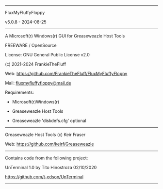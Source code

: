-----------------------------------------------------------------


FluxMyFluffyFloppy

 v5.0.8 - 2024-08-25


-----------------------------------------------------------------



A Microsoft(r) Windows(r) GUI for Greaseweazle Host Tools



FREEWARE / OpenSource


License: GNU General Public License v2.0



(c) 2021-2024 FrankieTheFluff


Web: https://github.com/FrankieTheFluff/FluxMyFluffyFloppy


Mail: fluxmyfluffyfloppy@mail.de




Requirements:

- Microsoft(r)Windows(r)

- Greaseweazle Host Tools

- Greaseweazle 'diskdefs.cfg' optional


-----------------------------------------------------------------


Greaseweazle Host Tools (c) Keir Fraser


Web: https://github.com/keirf/Greaseweazle


-----------------------------------------------------------------


Contains code from the following project:


UnTerminal 1.0 by Tito Hinostroza 02/10/2020


https://github.com/t-edson/UnTerminal


-----------------------------------------------------------------